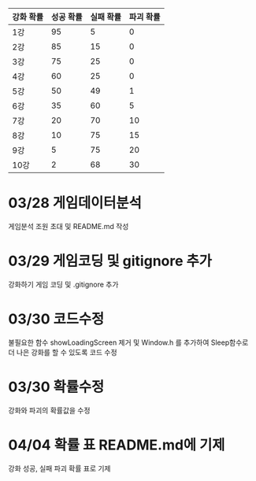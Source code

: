 |강화 확률|성공 확률|실패 확률|파괴 확률
|------|------|------|------|
|1강|95|5|0|
|2강|85|15|0|
|3강|75|25|0|
|4강|60|25|0|
|5강|50|49|1|
|6강|35|60|5|
|7강|20|70|10|
|8강|10|75|15|
|9강|5|75|20|
|10강|2|68|30|

# 03/28 게임데이터분석
게임분석 조원 초대 및 README.md 작성
# 03/29 게임코딩 및 gitignore 추가
강화하기 게임 코딩 및 .gitignore 추가
# 03/30 코드수정
불필요한 함수 showLoadingScreen 제거 및 Window.h 를 추가하여 Sleep함수로 더 나은 강화를 할 수 있도록 코드 수정
# 03/30 확률수정
강화와 파괴의 확률값을 수정
# 04/04 확률 표 README.md에 기제
강화 성공, 실패 파괴 확률 표로 기제

